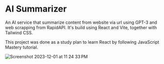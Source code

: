 # AI Summarizer

An AI service that summarize content from website via url using GPT-3 and web scrapping from RapidAPI. It's build using React and Vite, together with Tailwind CSS.

This project was done as a study plan to learn React by following JavaScript Mastery tutorial.

![Screenshot 2023-12-01 at 11 24 33 PM](https://github.com/AngelJCT/ai_summarizer/assets/114013753/d3eaf41a-cad6-42d6-ba8d-649aca1a66bf)
